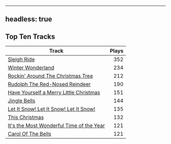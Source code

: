 
---
headless: true
---

## Top Ten Tracks

| Track | Plays |
| --- |  ---: |
|[Sleigh Ride](/songs/sleigh-ride)| 352|
|[Winter Wonderland](/songs/winter-wonderland)| 234|
|[Rockin' Around The Christmas Tree](/songs/rockin-around-the-christmas-tree)| 212|
|[Rudolph The Red-Nosed Reindeer](/songs/rudolph-the-red-nosed-reindeer)| 190|
|[Have Yourself a Merry Little Christmas](/songs/have-yourself-a-merry-little-christmas)| 151|
|[Jingle Bells](/songs/jingle-bells)| 144|
|[Let It Snow! Let It Snow! Let It Snow!](/songs/let-it-snow-let-it-snow-let-it-snow)| 135|
|[This Christmas](/songs/this-christmas)| 132|
|[It's the Most Wonderful Time of the Year](/songs/its-the-most-wonderful-time-of-the-year)| 121|
|[Carol Of The Bells](/songs/carol-of-the-bells)| 121|
